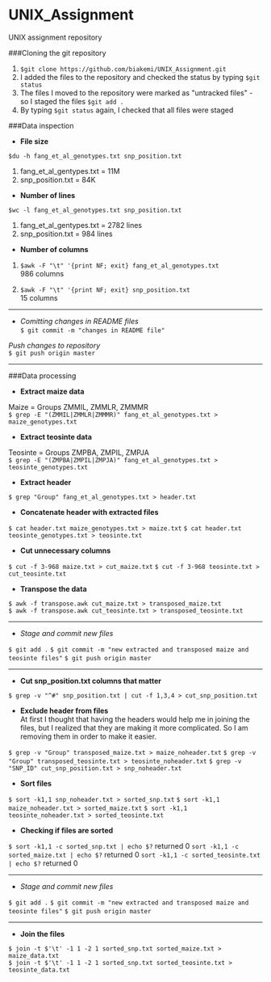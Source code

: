 # UNIX_Assignment
UNIX assignment repository

###Cloning the git repository
1. `$git clone https://github.com/biakemi/UNIX_Assignment.git`
2. I added the files to the repository and checked the status by typing `$git status`
3. The files I moved to the repository were marked as "untracked files" - so I staged the files  `$git add .`
4. By typing `$git status` again, I checked that all files were staged


###Data inspection

* **File size**  

`$du -h fang_et_al_genotypes.txt snp_position.txt`

1. fang_et_al_gentypes.txt = 11M
2. snp_position.txt = 84K
	
* **Number of lines**

`$wc -l fang_et_al_genotypes.txt snp_position.txt`  

1. fang_et_al_gentypes.txt = 2782 lines
2. snp_position.txt = 984 lines

* **Number of columns**

1. `$awk -F "\t" '{print NF; exit} fang_et_al_genotypes.txt`   
986 columns

2. `$awk -F "\t" '{print NF; exit} snp_position.txt`  
15 columns

* **
* _Comitting changes in README files_  
`$ git commit -m "changes in README file"`

_Push changes to repository_  
`$ git push origin master`

* **
###Data processing

* **Extract maize data**

Maize = Groups ZMMIL, ZMMLR, ZMMMR  
`$ grep -E "(ZMMIL|ZMMLR|ZMMMR)" fang_et_al_genotypes.txt > maize_genotypes.txt`

* **Extract teosinte data**

Teosinte = Groups ZMPBA, ZMPIL, ZMPJA  
`$ grep -E "(ZMPBA|ZMPIL|ZMPJA)" fang_et_al_genotypes.txt > teosinte_genotypes.txt`

* **Extract header**

`$ grep "Group" fang_et_al_genotypes.txt > header.txt`

* **Concatenate header with extracted files**

`$ cat header.txt maize_genotypes.txt > maize.txt`
`$ cat header.txt teosinte_genotypes.txt > teosinte.txt`

* **Cut unnecessary columns**

`$ cut -f 3-968 maize.txt > cut_maize.txt`
`$ cut -f 3-968 teosinte.txt > cut_teosinte.txt`

* **Transpose the data**

`$ awk -f transpose.awk cut_maize.txt > transposed_maize.txt`  
`$ awk -f transpose.awk cut_teosinte.txt > transposed_teosinte.txt`

* **

* _Stage and commit new files_  

`$ git add .`
`$ git commit -m "new extracted and transposed maize and teosinte files"`
`$ git push origin master`

* **

* **Cut snp_position.txt columns that matter**

`$ grep -v "^#" snp_position.txt | cut -f 1,3,4 > cut_snp_position.txt`

* **Exclude header from files**  
At first I thought that having the headers would help me in joining the files, but I realized that they are making it more complicated. So I am removing them in order to make it easier.

`$ grep -v "Group" transposed_maize.txt > maize_noheader.txt`
`$ grep -v "Group" transposed_teosinte.txt > teosinte_noheader.txt`
`$ grep -v "SNP_ID" cut_snp_position.txt > snp_noheader.txt`

* **Sort files**

`$ sort -k1,1 snp_noheader.txt > sorted_snp.txt`
`$ sort -k1,1 maize_noheader.txt > sorted_maize.txt`
`$ sort -k1,1 teosinte_noheader.txt > sorted_teosinte.txt`

* **Checking if files are sorted**

`$ sort -k1,1 -c sorted_snp.txt | echo $?`
returned 0
`sort -k1,1 -c sorted_maize.txt | echo $?`
returned 0
`sort -k1,1 -c sorted_teosinte.txt | echo $?`
returned 0

* **

* _Stage and commit new files_  

`$ git add .`
`$ git commit -m "new extracted and transposed maize and teosinte files"`
`$ git push origin master`

* **

* **Join the files**

`$ join -t $'\t' -1 1 -2 1 sorted_snp.txt sorted_maize.txt > maize_data.txt`  
`$ join -t $'\t' -1 1 -2 1 sorted_snp.txt sorted_teosinte.txt > teosinte_data.txt` 
